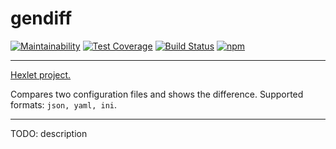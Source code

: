 # gendiff
[![Maintainability](https://api.codeclimate.com/v1/badges/028c2d2a25f316882a5b/maintainability)](https://codeclimate.com/github/AndreyMork/gendiff/maintainability)
[![Test Coverage](https://api.codeclimate.com/v1/badges/028c2d2a25f316882a5b/test_coverage)](https://codeclimate.com/github/AndreyMork/gendiff/test_coverage)
[![Build Status](https://travis-ci.org/AndreyMork/gendiff.svg?branch=master)](https://travis-ci.org/AndreyMork/gendiff)
[![npm](https://img.shields.io/npm/v/npm.svg)](https://www.npmjs.com/package/aethra-gendiff)

***

[Hexlet project.](https://ru.hexlet.io/projects)

Compares two configuration files and shows the difference.
Supported formats: ```json, yaml, ini```.

***

TODO: description
